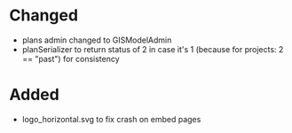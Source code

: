 # Changed

- plans admin changed to GISModelAdmin
- planSerializer to return status of 2 in case it's 1 (because for projects: 2 == "past") for consistency

# Added

- logo_horizontal.svg to fix crash on embed pages
